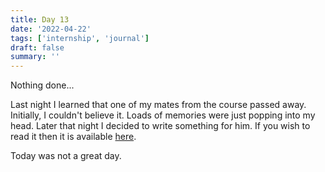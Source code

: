 ```yaml
---
title: Day 13
date: '2022-04-22'
tags: ['internship', 'journal']
draft: false
summary: ''
---
```


Nothing done...

Last night I learned that one of my mates from the course passed away. Initially, I couldn't believe it. Loads of memories were just popping into my head. Later that night I decided to write something for him.
If you wish to read it then it is available [here](/data/blog/nested-route/Tribute.md).

Today was not a great day.
